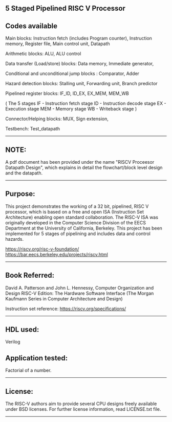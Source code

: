 5 Staged Pipelined RISC V Processor
---------------------------------------------

Codes available
-------------------

Main blocks:
Instruction fetch (includes Program counter), Instruction memory,
Register file, Main control unit, Datapath

Arithmetic blocks:
ALU, ALU control

Data transfer (Load/store) blocks:
Data memory, Immediate generator,

Conditional and unconditional jump blocks :
Comparator, Adder

Hazard detection blocks:
Stalling unit, Forwarding unit, Branch predictor

Pipelined register blocks:
IF_ID, ID_EX, EX_MEM, MEM_WB

( The  5 stages 
   IF     - Instruction fetch stage
   ID    - Instruction decode stage
   EX    - Execution stage
   MEM - Memory stage
   WB   - Writeback stage )
   
Connector/Helping blocks:
MUX, Sign extension, 
   
Testbench:
Test_datapath

-----------------------------------------------------

NOTE:
---------
A pdf document has been provided under the name "RISCV Proceesor Datapath Design", which
explains in detail the flowchart/block level design and the datapath.

------------------------------------------------------

Purpose:
-----------

This project demonstrates the working of a 32 bit, pipelined, RISC V processor, which is based on a free and open ISA (Instruction Set Architecture) enabling open standard collaboration. The RISC-V ISA was originally developed in the Computer Science Division of the EECS Department at the University of California, Berkeley. This project has been implemented for 5 stages of pipelining and includes data and control hazards.

https://riscv.org/risc-v-foundation/
https://bar.eecs.berkeley.edu/projects/riscv.html

------------------------------------------------------

Book Referred:
-------------------

David A. Patterson and John L. Hennessy, Computer Organization and Design RISC-V Edition: The Hardware Software Interface (The Morgan Kaufmann Series in Computer Architecture and Design)

Instruction set reference: https://riscv.org/specifications/

---------------------------------------------------------

HDL used:
-------------
Verilog

Application tested:
----------------------
Factorial of a number.

---------------------------------------------------------

License:
-----------

The RISC-V authors aim to provide several CPU designs freely available under BSD licenses.
For further license information, read LICENSE.txt file.

------------------------------------------------------

